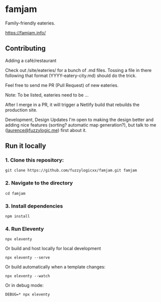 # famjam

Family-friendly eateries.

https://famjam.info/

## Contributing

Adding a café/restaurant

Check out /site/eateries/ for a bunch of .md files. Tossing a file in there following that format (YYYY-eatery-city.md) should do the trick.

Feel free to send me PR (Pull Request) of new eateries.

Note:
To be listed, eateries need to be …

After I merge in a PR, it will trigger a Netlify build that rebuilds the production site.

Development, Design Updates
I'm open to making the design better and adding nice features (sorting? automatic map generation?), but talk to me (laurence@fuzzylogic.me) first about it.

## Run it locally

### 1. Clone this repository:

```
git clone https://github.com/fuzzylogicxx/famjam.git famjam
```

### 2. Navigate to the directory

```
cd famjam
```

### 3. Install dependencies

```
npm install
```

### 4. Run Eleventy

```
npx eleventy
```

Or build and host locally for local development
```
npx eleventy --serve
```

Or build automatically when a template changes:
```
npx eleventy --watch
```

Or in debug mode:
```
DEBUG=* npx eleventy
```
